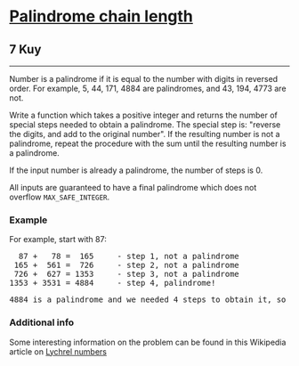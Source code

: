 <h1><a href="https://www.codewars.com/kata/525f039017c7cd0e1a000a26">Palindrome chain length</a></h1>
<h2>7 Kuy</h2>
<hr>
<p>Number is a palindrome if it is equal to the number with digits in reversed order. 
For example, 5, 44, 171, 4884 are palindromes, and 43, 194, 4773 are not.</p>
<p>Write a function which takes a positive integer and returns the number 
of special steps needed to obtain a palindrome. 
The special step is: "reverse the digits, and add to the original number". 
If the resulting number is not a palindrome, repeat the procedure with the sum 
until the resulting number is a palindrome.</p>
<p>If the input number is already a palindrome, the number of steps is 0.</p>
<p>All inputs are guaranteed to have a final palindrome which does not overflow <code>MAX_SAFE_INTEGER</code>.</p>
<h3>Example</h3>
<p>For example, start with 87:</p>
<pre>
  87 +   78 =  165     - step 1, not a palindrome
 165 +  561 =  726     - step 2, not a palindrome
 726 +  627 = 1353     - step 3, not a palindrome
1353 + 3531 = 4884     - step 4, palindrome!
</pre>
<pre>4884 is a palindrome and we needed 4 steps to obtain it, so answer for 87 is 4.</pre>
<h3>Additional info</h3>
<p>Some interesting information on the problem can be found 
in this Wikipedia article on <a href="https://en.wikipedia.org/wiki/Lychrel_number">Lychrel numbers</a></p>
